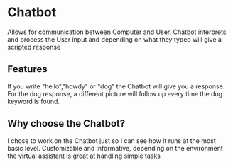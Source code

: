 # Chatbot

Allows for communication between Computer and User. Chatbot interprets and process the User input and depending on what they typed will give a scripted response

## Features

If you write "hello","howdy" or "dog" the Chatbot will give you a response.
For the dog response, a different picture will follow up every time the dog keyword is found.

## Why choose the Chatbot?

I chose to work on the Chatbot just so I can see how it runs at the most basic level. Customizable and informative, depending on the environment the virtual assistant is great at handling simple tasks

